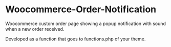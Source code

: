# Woocommerce-Order-Notification

Woocommerce custom order page showing a popup notification with sound when a new order received.

Developed as a function that goes to functions.php of your theme.
